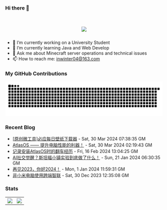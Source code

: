 ### Hi there 👋

<!--
**inwinter04/inwinter04** is a ✨ _special_ ✨ repository because its `README.md` (this file) appears on your GitHub profile.

Here are some ideas to get you started:

- 🔭 I’m currently working on ...
- 🌱 I’m currently learning ...
- 👯 I’m looking to collaborate on ...
- 🤔 I’m looking for help with ...
- 💬 Ask me about ...
- 📫 How to reach me: ...
- 😄 Pronouns: ...
- ⚡ Fun fact: ...
-->
<h1 align="center"> <a href="https://www.iamdt.cn"> <img src="https://readme-typing-svg.demolab.com?font=Fira+Code&pause=1000&width=435&lines=console.log(%22Hello%2C%20World%22);要优秀啊，不然怎么遇见优秀的人！&center=true&size=27"> </a> </h1>

- 🔭 I’m currently working on a University Student
- 🌱 I’m currently learning Java and Web Develop
- 💬 Ask me about Minecraft server operations and technical issues
- 📫 How to reach me: inwinter04@163.com

### My GitHub Contributions

<picture>
  <source media="(prefers-color-scheme: dark)" srcset="github-snake-dark.svg" />
  <source media="(prefers-color-scheme: light)" srcset="github-snake.svg" />
  <img alt="github-snake" src="github-snake.svg" />
</picture>

### Recent Blog
<!-- START_SECTION:blog -->
* <a href='http://localhost:8080/archives/1711780461050' target='_blank'>[原创微工具]必应每日壁纸下载器</a> - Sat, 30 Mar 2024 07:38:35 GM
* <a href='http://localhost:8080/archives/1711764808969' target='_blank'>AtlasOS —— 提升电脑性能的利器！</a> - Sat, 30 Mar 2024 02:19:43 GM
* <a href='http://localhost:8080/archives/1708088304873' target='_blank'>记录安装AtlasOS时的翻车经历</a> - Fri, 16 Feb 2024 13:04:25 GM
* <a href='http://localhost:8080/archives/1705497367170' target='_blank'>AI社交觉醒？斯坦福小镇实验到底做了什么！</a> - Sun, 21 Jan 2024 06:30:35 GM
* <a href='http://localhost:8080/archives/1704109185030' target='_blank'>再见2023，你好2024！</a> - Mon, 1 Jan 2024 11:59:31 GM
* <a href='http://localhost:8080/archives/1703937895591' target='_blank'>非小米电脑使用跨端智联</a> - Sat, 30 Dec 2023 12:35:08 GM
<!-- END_SECTION:blog -->

### Stats

<table>
  <tr>
    <td>
      <img align="center" src="https://github-readme-stats.vercel.app/api?username=inwinter04&count_private=true&show_icons=true&hide_border=true" />
    </td>
    <td>
      <img align="center" src="https://github-readme-stats.vercel.app/api/top-langs/?username=inwinter04&count_private=true&hide=hack&layout=compact&hide_border=true" />
    </td>   
  </tr>
</table>
